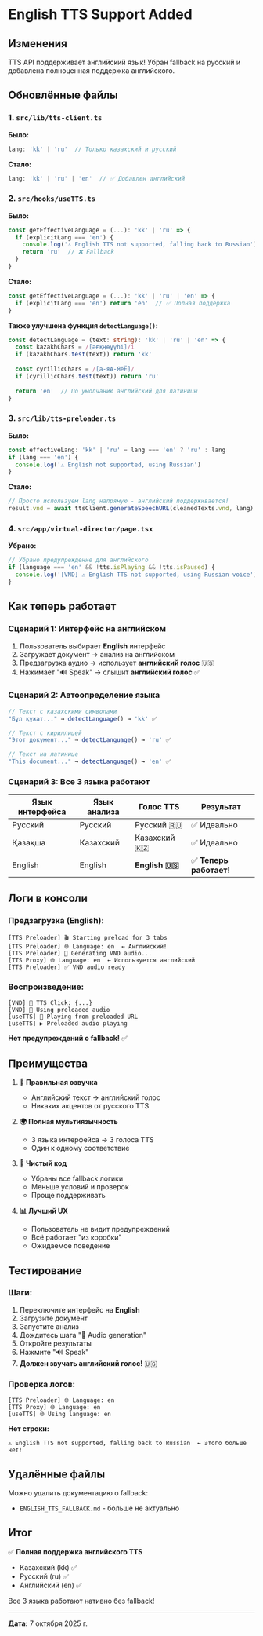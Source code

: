 # English TTS Support Added

## Изменения

TTS API поддерживает английский язык! Убран fallback на русский и добавлена полноценная поддержка английского.

## Обновлённые файлы

### 1. `src/lib/tts-client.ts`

**Было:**
```typescript
lang: 'kk' | 'ru'  // Только казахский и русский
```

**Стало:**
```typescript
lang: 'kk' | 'ru' | 'en'  // ✅ Добавлен английский
```

### 2. `src/hooks/useTTS.ts`

**Было:**
```typescript
const getEffectiveLanguage = (...): 'kk' | 'ru' => {
  if (explicitLang === 'en') {
    console.log('⚠️ English TTS not supported, falling back to Russian')
    return 'ru'  // ❌ Fallback
  }
}
```

**Стало:**
```typescript
const getEffectiveLanguage = (...): 'kk' | 'ru' | 'en' => {
  if (explicitLang === 'en') return 'en'  // ✅ Полная поддержка
}
```

**Также улучшена функция `detectLanguage()`:**
```typescript
const detectLanguage = (text: string): 'kk' | 'ru' | 'en' => {
  const kazakhChars = /[әғқңөұүһі]/i
  if (kazakhChars.test(text)) return 'kk'
  
  const cyrillicChars = /[а-яА-ЯёЁ]/
  if (cyrillicChars.test(text)) return 'ru'
  
  return 'en'  // По умолчанию английский для латиницы
}
```

### 3. `src/lib/tts-preloader.ts`

**Было:**
```typescript
const effectiveLang: 'kk' | 'ru' = lang === 'en' ? 'ru' : lang
if (lang === 'en') {
  console.log('⚠️ English not supported, using Russian')
}
```

**Стало:**
```typescript
// Просто используем lang напрямую - английский поддерживается!
result.vnd = await ttsClient.generateSpeechURL(cleanedTexts.vnd, lang)
```

### 4. `src/app/virtual-director/page.tsx`

**Убрано:**
```typescript
// Убрано предупреждение для английского
if (language === 'en' && !tts.isPlaying && !tts.isPaused) {
  console.log('[VND] ⚠️ English TTS not supported, using Russian voice')
}
```

## Как теперь работает

### Сценарий 1: Интерфейс на английском

1. Пользователь выбирает **English** интерфейс
2. Загружает документ → анализ на английском
3. Предзагрузка аудио → использует **английский голос** 🇺🇸
4. Нажимает "🔊 Speak" → слышит **английский голос** ✅

### Сценарий 2: Автоопределение языка

```typescript
// Текст с казахскими символами
"Бұл құжат..." → detectLanguage() → 'kk' ✅

// Текст с кириллицей
"Этот документ..." → detectLanguage() → 'ru' ✅

// Текст на латинице
"This document..." → detectLanguage() → 'en' ✅
```

### Сценарий 3: Все 3 языка работают

| Язык интерфейса | Язык анализа | Голос TTS | Результат |
|----------------|--------------|-----------|-----------|
| Русский | Русский | Русский 🇷🇺 | ✅ Идеально |
| Қазақша | Казахский | Казахский 🇰🇿 | ✅ Идеально |
| English | English | **English 🇺🇸** | ✅ **Теперь работает!** |

## Логи в консоли

### Предзагрузка (English):
```
[TTS Preloader] 🎬 Starting preload for 3 tabs
[TTS Preloader] 🌐 Language: en  ← Английский!
[TTS Preloader] 🎤 Generating VND audio...
[TTS Proxy] 🌐 Language: en  ← Используется английский
[TTS Preloader] ✅ VND audio ready
```

### Воспроизведение:
```
[VND] 🎵 TTS Click: {...}
[VND] 🎵 Using preloaded audio
[useTTS] 🎵 Playing from preloaded URL
[useTTS] ▶️ Preloaded audio playing
```

**Нет предупреждений о fallback!** ✅

## Преимущества

1. **🎯 Правильная озвучка**
   - Английский текст → английский голос
   - Никаких акцентов от русского TTS

2. **🌍 Полная мультиязычность**
   - 3 языка интерфейса → 3 голоса TTS
   - Один к одному соответствие

3. **🧹 Чистый код**
   - Убраны все fallback логики
   - Меньше условий и проверок
   - Проще поддерживать

4. **📊 Лучший UX**
   - Пользователь не видит предупреждений
   - Всё работает "из коробки"
   - Ожидаемое поведение

## Тестирование

### Шаги:
1. Переключите интерфейс на **English**
2. Загрузите документ
3. Запустите анализ
4. Дождитесь шага "🎵 Audio generation"
5. Откройте результаты
6. Нажмите "🔊 Speak"
7. **Должен звучать английский голос!** 🇺🇸

### Проверка логов:
```
[TTS Preloader] 🌐 Language: en
[TTS Proxy] 🌐 Language: en
[useTTS] 🌐 Using language: en
```

**Нет строки:**
```
⚠️ English TTS not supported, falling back to Russian  ← Этого больше нет!
```

## Удалённые файлы

Можно удалить документацию о fallback:
- ~~`ENGLISH_TTS_FALLBACK.md`~~ - больше не актуально

## Итог

✅ **Полная поддержка английского TTS**
- Казахский (kk) ✅
- Русский (ru) ✅
- Английский (en) ✅

Все 3 языка работают нативно без fallback!

---

**Дата:** 7 октября 2025 г.
